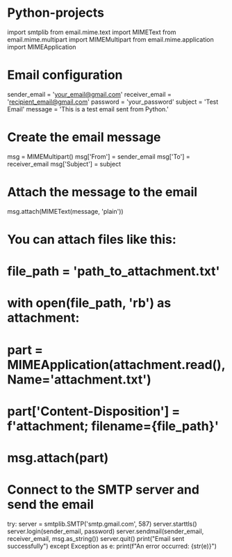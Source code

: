 # Python-projects
import smtplib
from email.mime.text import MIMEText
from email.mime.multipart import MIMEMultipart
from email.mime.application import MIMEApplication

# Email configuration
sender_email = 'your_email@gmail.com'
receiver_email = 'recipient_email@gmail.com'
password = 'your_password'
subject = 'Test Email'
message = 'This is a test email sent from Python.'

# Create the email message
msg = MIMEMultipart()
msg['From'] = sender_email
msg['To'] = receiver_email
msg['Subject'] = subject

# Attach the message to the email
msg.attach(MIMEText(message, 'plain'))

# You can attach files like this:
# file_path = 'path_to_attachment.txt'
# with open(file_path, 'rb') as attachment:
#     part = MIMEApplication(attachment.read(), Name='attachment.txt')
# part['Content-Disposition'] = f'attachment; filename={file_path}'
# msg.attach(part)

# Connect to the SMTP server and send the email
try:
    server = smtplib.SMTP('smtp.gmail.com', 587)
    server.starttls()
    server.login(sender_email, password)
    server.sendmail(sender_email, receiver_email, msg.as_string())
    server.quit()
    print("Email sent successfully")
except Exception as e:
    print(f"An error occurred: {str(e)}")
